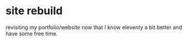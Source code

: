# site rebuild

revisiting my portfolio/website now that I know eleventy a bit better and have some free time.
